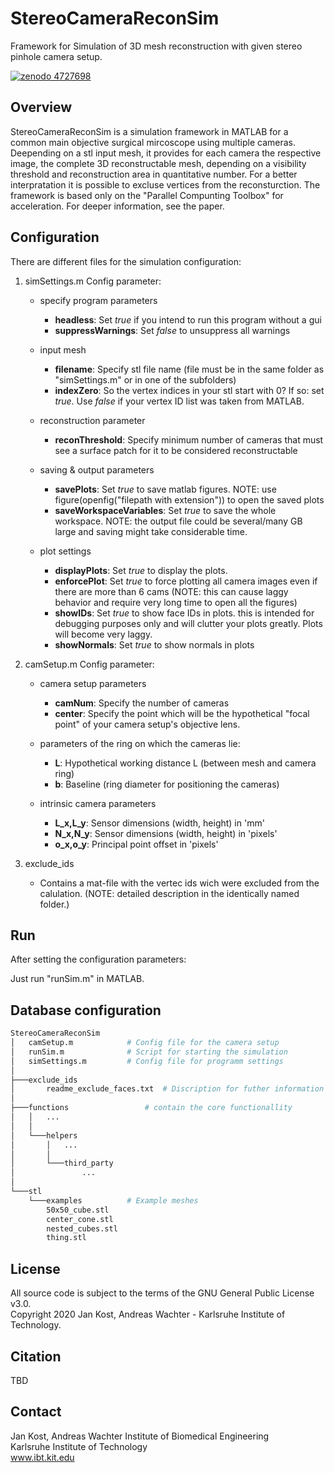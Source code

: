 # StereoCameraReconSim
Framework for Simulation of 3D mesh reconstruction with given stereo pinhole camera setup.

[![zenodo 4727698](https://user-images.githubusercontent.com/70153727/116559554-dbf08800-a900-11eb-9d43-0a4178bc4af3.png)](https://doi.org/10.5281/zenodo.4727698)

## Overview

StereoCameraReconSim is a simulation framework in MATLAB for a common main objective surgical mircoscope using multiple cameras. Deepending on a stl input mesh, it provides for each camera the respective image, the complete 3D reconstructable mesh, depending on a visibility threshold and reconstruction area in quantitative number.  For a better interpratation it is possible to excluse vertices from the reconsturction. The framework is based only on the "Parallel Compunting Toolbox" for acceleration. For deeper information, see the paper.

## Configuration 

There are different files for the simulation configuration:

1. simSettings.m
   Config parameter:
   - specify program parameters
     - **headless**: Set *true* if you intend to run this program without a gui
     - **suppressWarnings**: Set *false* to unsuppress all warnings

   - input mesh
     - **filename**: Specify stl file name (file must be in the same folder as "simSettings.m" or in one of the subfolders)
     - **indexZero**: So the vertex indices in your stl start with 0? If so: set *true*. Use *false* if your vertex ID list was taken from MATLAB.
   
   - reconstruction parameter
     - **reconThreshold**: Specify minimum number of cameras that must see a surface patch for it to be considered reconstructable
    
   - saving & output parameters
     - **savePlots**: Set *true* to save matlab figures. NOTE: use figure(openfig("filepath with extension")) to open the saved plots
     - **saveWorkspaceVariables**: Set *true* to save the whole workspace. NOTE: the output file could be several/many GB large and saving might take considerable time.
   
   - plot settings
     - **displayPlots**: Set *true* to display the plots.
     - **enforcePlot**:  Set *true* to force plotting all camera images even if there are more than 6 cams (NOTE: this can cause laggy behavior and require very long time to open all the figures)
     - **showIDs**: Set *true* to show face IDs in plots. this is intended for debugging purposes only and will clutter your plots greatly. Plots will become very laggy.
     - **showNormals**: Set *true* to show normals in plots
   
2. camSetup.m
   Config parameter:
   -  camera setup parameters
      - **camNum**: Specify the number of cameras
      - **center**: Specify the point which will be the hypothetical "focal point" of your camera setup's objective lens.

   -  parameters of the ring on which the cameras lie:
      - **L**: Hypothetical working distance L (between mesh and camera ring)
      - **b**: Baseline (ring diameter for positioning the cameras)
   
   -  intrinsic camera parameters
      - **L_x,L_y**: Sensor dimensions (width, height) in 'mm'
      - **N_x,N_y**: Sensor dimensions (width, height) in 'pixels' 
      - **o_x,o_y**: Principal point offset in 'pixels'

3. exclude_ids
   - Contains a mat-file with the vertec ids wich were excluded from the calulation. (NOTE: detailed description in the identically named folder.)

## Run
After setting the configuration parameters:

Just run "runSim.m" in MATLAB.

## Database configuration
```bash
StereoCameraReconSim
│   camSetup.m 			  # Config file for the camera setup
│   runSim.m 			  # Script for starting the simulation
│   simSettings.m 		  # Config file for programm settings
│
├───exclude_ids
│       readme_exclude_faces.txt  # Discription for futher information
│
├───functions		          # contain the core functionallity
│   │   ...
│   │
│   └───helpers
│       │   ...
│       │ 
│       └───third_party
│               ...
│
└───stl
    └───examples		  # Example meshes
	    50x50_cube.stl
	    center_cone.stl
	    nested_cubes.stl
	    thing.stl
```

## License

All source code is subject to the terms of the GNU General Public License v3.0.  
Copyright 2020 Jan Kost, Andreas Wachter - Karlsruhe Institute of Technology.

## Citation

TBD

## Contact

Jan Kost, Andreas Wachter
Institute of Biomedical Engineering  
Karlsruhe Institute of Technology  
www.ibt.kit.edu
